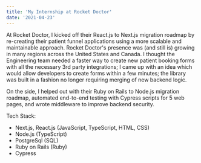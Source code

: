```yaml
---
title: 'My Internship at Rocket Doctor'
date: '2021-04-23'
---
```


At Rocket Doctor, I kicked off their React.js to Next.js migration
            roadmap by re-creating their patient funnel applications using a 
            more scalable and maintainable approach. Rocket Doctor's presence was (and still is)
            growing in many regions across the United States and Canada. I thought
            the Engineering team needed a faster way to create new patient booking
            forms with all the necessary 3rd party integrations; I came up with an idea which
            would allow developers to create forms within a few minutes; the library was built 
            in a fashion no longer requiring merging of new backend logic.

On the side, I helped out with their Ruby on Rails to Node.js migration roadmap,
             automated end-to-end testing with Cypress scripts for 5 web pages, and wrote middleware
             to improve backend security.

Tech Stack:

- Next.js, React.js (JavaScript, TypeScript, HTML, CSS)
- Node.js (TypeScript)
- PostgreSql (SQL)
- Ruby on Rails (Ruby)
- Cypress
